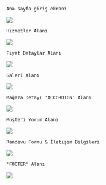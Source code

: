     Ana sayfa giriş ekranı
![](https://l24.im/qn7uUh)

    Hizmetler Alanı
![](https://l24.im/kXVcA7)

    Fiyat Detaylar Alanı
![](https://l24.im/uHzUXG)

    Galeri Alanı
![](https://l24.im/y8LD1R)

    Mağaza Detayı 'ACCORDION' Alanı
![](https://l24.im/DShClx)

    Müşteri Yorum Alanı
![](https://l24.im/oS3W)

    Randevu Formu & İletişim Bilgileri
![](https://l24.im/dOrfP)

    'FOOTER' Alanı
![](https://l24.im/atQV6)
